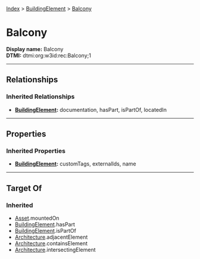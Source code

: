 [Index](../Index.md) > [BuildingElement](BuildingElement.md) > [Balcony](#)
# Balcony

**Display name:** Balcony<br />
**DTMI:** dtmi:org:w3id:rec:Balcony;1

---

## Relationships

### Inherited Relationships
* **[BuildingElement](BuildingElement.md):** documentation, hasPart, isPartOf, locatedIn

---

## Properties

### Inherited Properties
* **[BuildingElement](BuildingElement.md):** customTags, externalIds, name

---

## Target Of
### Inherited
* [Asset](../Asset/Asset.md).mountedOn
* [BuildingElement](BuildingElement.md).hasPart
* [BuildingElement](BuildingElement.md).isPartOf
* [Architecture](../Space/Architecture/Architecture.md).adjacentElement
* [Architecture](../Space/Architecture/Architecture.md).containsElement
* [Architecture](../Space/Architecture/Architecture.md).intersectingElement
